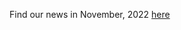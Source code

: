 Find our news in November, 2022 [here](https://drive.google.com/file/d/1xRCwYMJ8RNiMT_UbRkLI6KuMWNonHVTq/view?usp=share_link)
